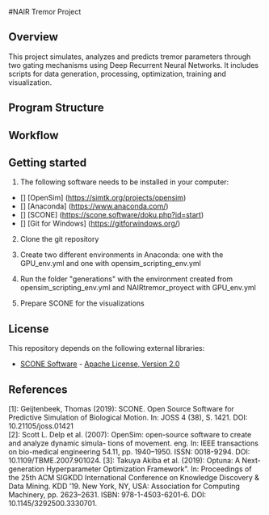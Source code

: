 #NAIR Tremor Project

## Overview

This project simulates, analyzes and predicts tremor parameters through two gating mechanisms using Deep Recurrent Neural Networks. It includes scripts for data generation, processing, optimization, training and visualization. 

## Program Structure



## Workflow




## Getting started

1. The following software needs to be installed in your computer:
- [] [OpenSim] (https://simtk.org/projects/opensim)
- [] [Anaconda] (https://www.anaconda.com/)
- [] [SCONE] (https://scone.software/doku.php?id=start)
- [] [Git for Windows] (https://gitforwindows.org/)

2. Clone the git repository 

3. Create two different environments in Anaconda: one with the GPU_env.yml and one with opensim_scripting_env.yml

4. Run the folder "generations" with the environment created from opensim_scripting_env.yml and NAIRtremor_proyect with GPU_env.yml

4. Prepare SCONE for the visualizations


## License

This repository depends on the following external libraries:

- [SCONE Software](https://scone.software/doku.php?id=license) - [Apache License, Version 2.0](https://www.apache.org/licenses/LICENSE-2.0)

## References

[1]: Geijtenbeek, Thomas (2019): SCONE. Open Source Software for Predictive Simulation of Biological Motion. In: JOSS 4 (38), S. 1421. DOI: 10.21105/joss.01421   
[2]: Scott L. Delp et al. (2007): OpenSim: open-source software to create and analyze dynamic simula-
tions of movement. eng. In: IEEE transactions on bio-medical engineering 54.11,
pp. 1940–1950. ISSN: 0018-9294. DOI: 10.1109/TBME.2007.901024.
[3]: Takuya Akiba et al. (2019): Optuna: A Next-generation Hyperparameter Optimization Framework”. In:
Proceedings of the 25th ACM SIGKDD International Conference on Knowledge Discovery &
Data Mining. KDD ’19. New York, NY, USA: Association for Computing Machinery, 
pp. 2623–2631. ISBN: 978-1-4503-6201-6. DOI: 10.1145/3292500.3330701.


